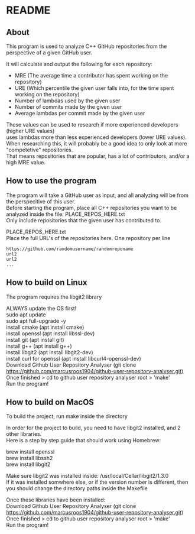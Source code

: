 # README

## About
  
This program is used to analyze C++ GitHub repositories from the perspective of a given GitHub user.  
  
It will calculate and output the following for each repository:  
 * MRE (The average time a contributor has spent working on the repository)
 * URE (Which percentile the given user falls into, for the time spent working on the repository)
 * Number of lambdas used by the given user
 * Number of commits made by the given user
 * Average lambdas per commit made by the given user  
  
These values can be used to research if more experienced developers (higher URE values)  
uses lambdas more than less experienced developers (lower URE values).  
When researching this, it will probably be a good idea to only look at more "competetive" repositories.  
That means repositories that are popular, has a lot of contributors, and/or a high MRE value.
  

## How to use the program  

The program will take a GitHub user as input, and all analyzing will be from the perspecitive of this user.  
Before starting the program, place all C++ repositories you want to be analyzed inside the file: PLACE_REPOS_HERE.txt  
Only include repositories that the given user has contributed to.  
  
PLACE_REPOS_HERE.txt  
Place the full URL's of the repositories here. One repository per line
```
https://github.com/randomusername/randomreponame
url2
url2
...

```


## How to build on Linux  
  
The program requires the libgit2 library  

ALWAYS update the OS first!  
sudo apt update  
sudo apt full-upgrade -y  
install cmake (apt install cmake)  
install openssl (apt install libssl-dev)  
install git (apt install git)  
install g++ (apt install g++)  
install libgit2 (apt install libgit2-dev)  
install curl for openssl (apt install libcurl4-openssl-dev)  
Download Github User Repository Analyser (git clone https://github.com/marcusroos1904/github-user-repository-analyser.git)  
Once finished > cd to github user repository analyser root > 'make'  
Run the program!  
  

## How to build on MacOS
  
To build the project, run make inside the directory  
  
In order for the project to build, you need to have libgit2 installed, and 2 other libraries.  
Here is a step by step guide that should work using Homebrew:  

brew install openssl  
brew install libssh2  
brew install libgit2 
  
Make sure libgit2 was installed inside: /usr/local/Cellar/libgit2/1.3.0  
If it was installed somwhere else, or if the version number is different, then you should change the directory paths inside the Makefile   

Once these libraries have been installed:  
Download Github User Repository Analyser (git clone https://github.com/marcusroos1904/github-user-repository-analyser.git)  
Once finished > cd to github user repository analyser root > 'make'  
Run the program!  
  


  
